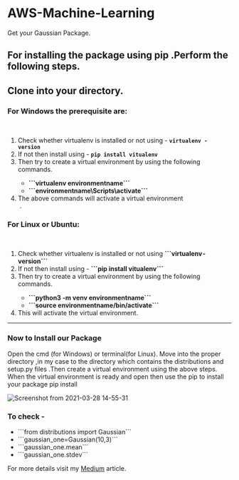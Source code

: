 # AWS-Machine-Learning
Get your Gaussian Package.

## For installing the package using pip .Perform the following steps.
<h2>Clone into your directory.</h2>
<h3>For Windows the prerequisite are:</h3><br>
<ol>
      <li>Check whether virtualenv is installed or not using - <strong> <code>virtualenv - version</code> </strong></li>
      <li>If not then install using - <strong><code>pip install vitualenv</code></strong></li>
      <li>Then try to create a virtual environment by using the following commands.</li>
      <ul>
            <li><strong>```virtualenv environmentname```</strong></li>
            <li><strong>```environmentname\Scripts\activate```</strong></li>
      </ul>
      <li>The above commands will activate a virtual environment</li> .
</ol>
<h3>For Linux or Ubuntu:</h3><br>
<ol>
      <li>Check whether virtualenv is installed or not using <strong>```virtualenv - version```</strong></li>
      <li>If not then install using - <strong>```pip install vitualenv```</strong></li>
      <li>Then try to create a virtual environment by using the following commands.</li>
      <ul>
            <li><strong>```python3 -m venv environmentname```</strong></li>
            <li><strong>```source environmentname/bin/activate```</strong></li>
      </ul>
      <li>This will activate the virtual environment.</li>
</ol>
<hr> 
<h3>Now to Install our Package </h3>
<p>Open the cmd (for Windows) or terminal(for Linux). Move into the proper directory ,in my case to the directory which contains the distributions and setup.py files .Then create a virtual environment using the above steps. When the virtual environment is ready and open then use the pip to install your package pip install </p>

![Screenshot from 2021-03-28 14-55-31](https://user-images.githubusercontent.com/47265493/112748138-8b230200-8fd7-11eb-877d-10ca8b951ce7.png)


<h3>To check - </h3>
<ul>
      <li>```from distributions import Gaussian```</li>
      <li>```gaussian_one=Gaussian(10,3)```</li>
      <li>```gaussian_one.mean```</li>
      <li>```gaussian_one.stdev```</li>
 </ul>
 
 <p>For more details visit my <a href="https://medium.com/@subhdec99/create-your-own-python-package-for-data-science-1966e63113d2">Medium</a> article.

